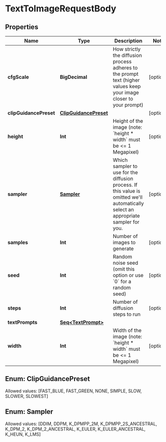 

# TextToImageRequestBody


## Properties

Name | Type | Description | Notes
------------ | ------------- | ------------- | -------------
**cfgScale** | **BigDecimal** | How strictly the diffusion process adheres to the prompt text (higher values keep your image closer to your prompt) |  [optional]
**clipGuidancePreset** | [**ClipGuidancePreset**](#ClipGuidancePreset) |  |  [optional]
**height** | **Int** | Height of the image (note: &#x60;height * width&#x60; must be &lt;&#x3D; 1 Megapixel) |  [optional]
**sampler** | [**Sampler**](#Sampler) | Which sampler to use for the diffusion process. If this value is omitted we&#39;ll automatically select an appropriate sampler for you. |  [optional]
**samples** | **Int** | Number of images to generate |  [optional]
**seed** | **Int** | Random noise seed (omit this option or use &#x60;0&#x60; for a random seed) |  [optional]
**steps** | **Int** | Number of diffusion steps to run |  [optional]
**textPrompts** | [**Seq&lt;TextPrompt&gt;**](TextPrompt.md) |  | 
**width** | **Int** | Width of the image (note: &#x60;height * width&#x60; must be &lt;&#x3D; 1 Megapixel) |  [optional]


## Enum: ClipGuidancePreset
Allowed values: [FAST_BLUE, FAST_GREEN, NONE, SIMPLE, SLOW, SLOWER, SLOWEST]



## Enum: Sampler
Allowed values: [DDIM, DDPM, K_DPMPP_2M, K_DPMPP_2S_ANCESTRAL, K_DPM_2, K_DPM_2_ANCESTRAL, K_EULER, K_EULER_ANCESTRAL, K_HEUN, K_LMS]




